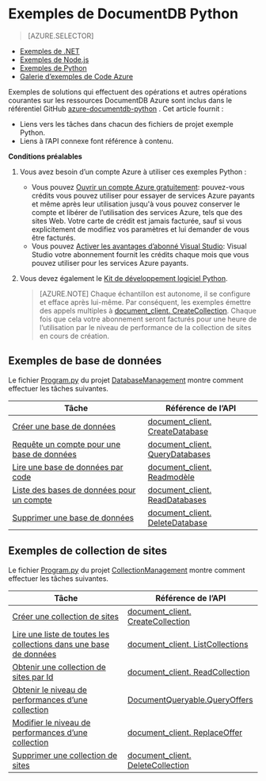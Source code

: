 <properties 
    pageTitle="Exemples de NoSQL Python pour DocumentDB | Microsoft Azure" 
    description="Recherchez NoSQL Python exemples sur github pour les tâches courantes dans DocumentDB, y compris les opérations pour les documents JSON en question." 
    keywords="exemples de Python"
    services="documentdb" 
    authors="moderakh" 
    manager="jhubbard" 
    editor="monicar" 
    documentationCenter="python"/>

<tags 
    ms.service="documentdb" 
    ms.workload="data-services" 
    ms.tgt_pltfrm="na" 
    ms.devlang="na" 
    ms.topic="article" 
    ms.date="04/18/2016" 
    ms.author="moderakh"/>


# <a name="documentdb-python-examples"></a>Exemples de DocumentDB Python

> [AZURE.SELECTOR]
- [Exemples de .NET](documentdb-dotnet-samples.md)
- [Exemples de Node.js](documentdb-nodejs-samples.md)
- [Exemples de Python](documentdb-python-samples.md)
- [Galerie d’exemples de Code Azure](https://azure.microsoft.com/documentation/samples/?service=documentdb)

Exemples de solutions qui effectuent des opérations et autres opérations courantes sur les ressources DocumentDB Azure sont inclus dans le référentiel GitHub [azure-documentdb-python](https://github.com/Azure/azure-documentdb-python/tree/master/samples) . Cet article fournit :

- Liens vers les tâches dans chacun des fichiers de projet exemple Python. 
- Liens à l’API connexe font référence à contenu.

**Conditions préalables**

1. Vous avez besoin d’un compte Azure à utiliser ces exemples Python :
    - Vous pouvez [Ouvrir un compte Azure gratuitement](https://azure.microsoft.com/pricing/free-trial/): pouvez-vous crédits vous pouvez utiliser pour essayer de services Azure payants et même après leur utilisation jusqu'à vous pouvez conserver le compte et libérer de l’utilisation des services Azure, tels que des sites Web. Votre carte de crédit est jamais facturée, sauf si vous explicitement de modifiez vos paramètres et lui demander de vous être facturés.
   - Vous pouvez [Activer les avantages d’abonné Visual Studio](https://azure.microsoft.com/pricing/member-offers/msdn-benefits-details/): Visual Studio votre abonnement fournit les crédits chaque mois que vous pouvez utiliser pour les services Azure payants.
2. Vous devez également le [Kit de développement logiciel Python](documentdb-sdk-python.md). 

    > [AZURE.NOTE] Chaque échantillon est autonome, il se configure et efface après lui-même. Par conséquent, les exemples émettre des appels multiples à [document_client. CreateCollection](http://azure.github.io/azure-documentdb-python/api/pydocumentdb.document_client.html). Chaque fois que cela votre abonnement seront facturés pour une heure de l’utilisation par le niveau de performance de la collection de sites en cours de création. 

## <a name="database-examples"></a>Exemples de base de données

Le fichier [Program.py](https://github.com/Azure/azure-documentdb-python/tree/master/samples/DatabaseManagement/Program.py) du projet [DatabaseManagement](https://github.com/Azure/azure-documentdb-python/tree/master/samples/DatabaseManagement) montre comment effectuer les tâches suivantes.

Tâche | Référence de l’API
--- | ---
[Créer une base de données](https://github.com/Azure/azure-documentdb-python/blob/d78170214467e3ab71ace1a7400f5a7fa5a7b5b0/samples/DatabaseManagement/Program.py#L65-L76) | [document_client. CreateDatabase](http://azure.github.io/azure-documentdb-python/api/pydocumentdb.document_client.html)
[Requête un compte pour une base de données](https://github.com/Azure/azure-documentdb-python/blob/d78170214467e3ab71ace1a7400f5a7fa5a7b5b0/samples/DatabaseManagement/Program.py#L49-L62) | [document_client. QueryDatabases](http://azure.github.io/azure-documentdb-python/api/pydocumentdb.document_client.html)
[Lire une base de données par code](https://github.com/Azure/azure-documentdb-python/blob/d78170214467e3ab71ace1a7400f5a7fa5a7b5b0/samples/DatabaseManagement/Program.py#L79-L96) | [document_client. Readmodèle](http://azure.github.io/azure-documentdb-python/api/pydocumentdb.document_client.html)
[Liste des bases de données pour un compte](https://github.com/Azure/azure-documentdb-python/blob/d78170214467e3ab71ace1a7400f5a7fa5a7b5b0/samples/DatabaseManagement/Program.py#L99-L110) | [document_client. ReadDatabases](http://azure.github.io/azure-documentdb-python/api/pydocumentdb.document_client.html)
[Supprimer une base de données](https://github.com/Azure/azure-documentdb-python/blob/d78170214467e3ab71ace1a7400f5a7fa5a7b5b0/samples/DatabaseManagement/Program.py#L113-L126) | [document_client. DeleteDatabase](http://azure.github.io/azure-documentdb-python/api/pydocumentdb.document_client.html)

## <a name="collection-examples"></a>Exemples de collection de sites 

Le fichier [Program.py](https://github.com/Azure/azure-documentdb-python/tree/master/samples/CollectionManagement/Program.py) du projet [CollectionManagement](https://github.com/Azure/azure-documentdb-python/tree/master/samples/CollectionManagement) montre comment effectuer les tâches suivantes.

Tâche | Référence de l’API
--- | ---
[Créer une collection de sites](https://github.com/Azure/azure-documentdb-python/blob/d78170214467e3ab71ace1a7400f5a7fa5a7b5b0/samples/CollectionManagement/Program.py#L84-L135) | [document_client. CreateCollection](http://azure.github.io/azure-documentdb-python/api/pydocumentdb.document_client.html#CreateCollection)
[Lire une liste de toutes les collections dans une base de données](https://github.com/Azure/azure-documentdb-python/blob/d78170214467e3ab71ace1a7400f5a7fa5a7b5b0/samples/CollectionManagement/Program.py#L198-L225) | [document_client. ListCollections](http://azure.github.io/azure-documentdb-python/api/pydocumentdb.document_client.html#CreateCollection)
[Obtenir une collection de sites par Id](https://github.com/Azure/azure-documentdb-python/blob/d78170214467e3ab71ace1a7400f5a7fa5a7b5b0/samples/CollectionManagement/Program.py#L178-L195) | [document_client. ReadCollection](http://azure.github.io/azure-documentdb-python/api/pydocumentdb.document_client.html#CreateCollection)
[Obtenir le niveau de performances d’une collection](https://github.com/Azure/azure-documentdb-python/blob/d78170214467e3ab71ace1a7400f5a7fa5a7b5b0/samples/CollectionManagement/Program.py#L139-L161) | [DocumentQueryable.QueryOffers](http://azure.github.io/azure-documentdb-python/api/pydocumentdb.document_client.html#CreateCollection)
[Modifier le niveau de performances d’une collection](https://github.com/Azure/azure-documentdb-python/blob/d78170214467e3ab71ace1a7400f5a7fa5a7b5b0/samples/CollectionManagement/Program.py#L163-L175) | [document_client. ReplaceOffer](http://azure.github.io/azure-documentdb-python/api/pydocumentdb.document_client.html#CreateCollection)
[Supprimer une collection de sites](https://github.com/Azure/azure-documentdb-python/blob/d78170214467e3ab71ace1a7400f5a7fa5a7b5b0/samples/CollectionManagement/Program.py#L212-L225) | [document_client. DeleteCollection](http://azure.github.io/azure-documentdb-python/api/pydocumentdb.document_client.html#CreateCollection)
